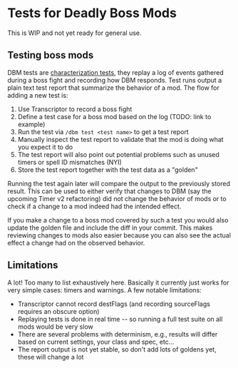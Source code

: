# Tests for Deadly Boss Mods

This is WIP and not yet ready for general use.

## Testing boss mods

DBM tests are [characterization tests](https://en.wikipedia.org/wiki/Characterization_test), they replay a log of events gathered during a boss fight and recording how DBM responds.
Test runs output a plain text test report that summarize the behavior of a mod.
The flow for adding a new test is:

1. Use Transcriptor to record a boss fight
2. Define a test case for a boss mod based on the log (TODO: link to example)
3. Run the test via `/dbm test <test name>` to get a test report
4. Manually inspect the test report to validate that the mod is doing what you expect it to do
5. The test report will also point out potential problems such as unused timers or spell ID mismatches (NYI)
6. Store the test report together with the test data as a "golden"

Running the test again later will compare the output to the previously stored result.
This can be used to either verify that changes to DBM (say the upcoming Timer v2 refactoring) did not change the behavior of mods or to check if a change to a mod indeed had the intended effect.

If you make a change to a boss mod covered by such a test you would also update the golden file and include the diff in your commit.
This makes reviewing changes to mods also easier because you can also see the actual effect a change had on the observed behavior.


## Limitations

A lot! Too many to list exhaustively here.
Basically it currently just works for very simple cases: timers and warnings.
A few notable limitations:

* Transcriptor cannot record destFlags (and recording sourceFlags requires an obscure option)
* Replaying tests is done in real time -- so running a full test suite on all mods would be very slow
* There are several problems with determinism, e.g., results will differ based on current settings, your class and spec, etc...
* The report output is not yet stable, so don't add lots of goldens yet, these will change a lot
